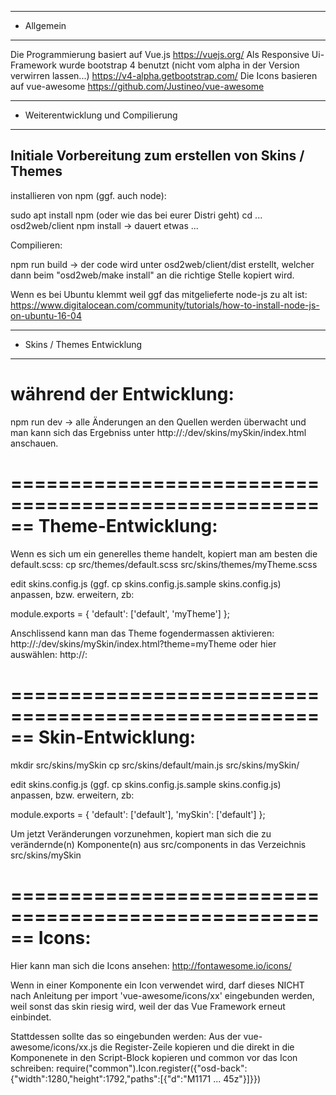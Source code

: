 
*****************************************************************
* Allgemein
*****************************************************************

Die Programmierung basiert auf Vue.js
    https://vuejs.org/
Als Responsive Ui-Framework wurde bootstrap 4 benutzt (nicht vom alpha in der Version verwirren lassen...)
    https://v4-alpha.getbootstrap.com/
Die Icons basieren auf vue-awesome
    https://github.com/Justineo/vue-awesome

*****************************************************************
* Weiterentwicklung und Compilierung
*****************************************************************

Initiale Vorbereitung zum erstellen von Skins / Themes
--------------------------------------------------------------

installieren von npm (ggf. auch node):

sudo apt install npm  (oder wie das bei eurer Distri geht)
cd ... osd2web/client
npm install
    -> dauert etwas ...

Compilieren:

npm run build
  -> der code wird unter osd2web/client/dist erstellt,
     welcher dann beim "osd2web/make install" an die richtige Stelle kopiert wird.

Wenn es bei Ubuntu klemmt weil ggf das mitgelieferte node-js zu alt ist:
 https://www.digitalocean.com/community/tutorials/how-to-install-node-js-on-ubuntu-16-04


*****************************************************************
* Skins / Themes Entwicklung
*****************************************************************

während der Entwicklung:
=====================================================
npm run dev
  -> alle Änderungen an den Quellen werden überwacht und man kann sich das Ergebniss unter http://<server>:<port>/dev/skins/mySkin/index.html anschauen.


======================================================
Theme-Entwicklung:
======================================================

Wenn es sich um ein generelles theme handelt, kopiert man am besten die default.scss:
cp src/themes/default.scss src/skins/<the skin>themes/myTheme.scss

edit skins.config.js  (ggf. cp skins.config.js.sample skins.config.js) anpassen, bzw. erweitern, zb:

module.exports = {
  'default': ['default', 'myTheme']
};

Anschlissend kann man das Theme fogendermassen aktivieren:
http://<server>:<port>/dev/skins/mySkin/index.html?theme=myTheme
oder hier auswählen:
http://<server>:<port>

======================================================
Skin-Entwicklung:
======================================================

mkdir src/skins/mySkin
cp src/skins/default/main.js src/skins/mySkin/

edit skins.config.js  (ggf. cp skins.config.js.sample skins.config.js) anpassen, bzw. erweitern, zb:

module.exports = {
  'default': ['default'],
  'mySkin': ['default']
};

Um jetzt Veränderungen vorzunehmen, kopiert man sich die zu verändernde(n) Komponente(n) aus
src/components in das Verzeichnis src/skins/mySkin

======================================================
Icons:
======================================================

Hier kann man sich die Icons ansehen:
    http://fontawesome.io/icons/

Wenn in einer Komponente ein Icon verwendet wird, darf dieses NICHT nach Anleitung per
    import 'vue-awesome/icons/xx'
eingebunden werden, weil sonst das skin riesig wird, weil der das Vue Framework erneut einbindet.

Stattdessen sollte das so eingebunden werden:
    Aus der vue-awesome/icons/xx.js die Register-Zeile kopieren und die direkt in die Komponenete
    in den Script-Block kopieren und common vor das Icon schreiben:
    require("common").Icon.register({"osd-back":{"width":1280,"height":1792,"paths":[{"d":"M1171 ... 45z"}]}})
